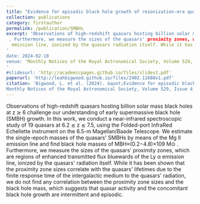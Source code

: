 ```yaml
---
title: "Evidence for episodic black hole growth of reionization-era quasars observed with Magellan/FIRE"
collection: publications
category: firstauthor
permalink: /publication/SMBHs
excerpt: 'Observations of high-redshift quasars hosting billion solar mass black holes at z ≳ 6 challenge our understanding of early supermassive black hole (SMBH) growth. In this work, we conduct a near-infrared spectroscopic study of 19 quasars at 6.2 ≲ z ≲ 7.5, using the Folded-port InfraRed Echellette instrument on the 6.5-m Magellan/Baade Telescope. We estimate the single-epoch masses of the quasars SMBHs by means of the Mg II emission line and find black hole masses of  MBH≈(0.2−4.8)×109 M⊙
 . Furthermore, we measure the sizes of the quasars' proximity zones, which are regions of enhanced transmitted flux bluewards of the Ly  α
  emission line, ionized by the quasars radiation itself. While it has been shown that the proximity zone sizes correlate with the quasars' lifetimes due to the finite response time of the intergalactic medium to the quasars' radiation, we do not find any correlation between the proximity zone sizes and the black hole mass, which suggests that quasar activity and the concomitant black hole growth are intermittent and episodic.
'
date: 2024-02-18
venue: 'Monthly Notices of the Royal Astronomical Society, Volume 529, Issue 4, pp.3511-3520
'
#slidesurl: 'http://academicpages.github.io/files/slides1.pdf'
paperurl: 'http://leahbigwood.github.io/files/2402.11688v1.pdf'
citation: 'Bigwood, L. et al. (2024). &quot;Evidence for episodic black hole growth of reionization-era quasars observed with Magellan/FIRE&quot; <i>	 
Monthly Notices of the Royal Astronomical Society, Volume 529, Issue 4, pp.3511-3520</i>. 1(1).'
---
```


Observations of high-redshift quasars hosting billion solar mass black holes at z ≳ 6 challenge our understanding of early supermassive black hole (SMBH) growth. In this work, we conduct a near-infrared spectroscopic study of 19 quasars at 6.2 ≲ z ≲ 7.5, using the Folded-port InfraRed Echellette instrument on the 6.5-m Magellan/Baade Telescope. We estimate the single-epoch masses of the quasars' SMBHs by means of the Mg II emission line and find black hole masses of  MBH≈(0.2−4.8)×109 M⊙
 . Furthermore, we measure the sizes of the quasars' proximity zones, which are regions of enhanced transmitted flux bluewards of the Ly  α
  emission line, ionized by the quasars' radiation itself. While it has been shown that the proximity zone sizes correlate with the quasars' lifetimes due to the finite response time of the intergalactic medium to the quasars' radiation, we do not find any correlation between the proximity zone sizes and the black hole mass, which suggests that quasar activity and the concomitant black hole growth are intermittent and episodic.
